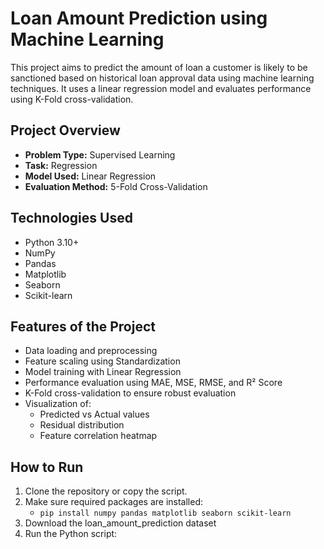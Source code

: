 # Loan Amount Prediction using Machine Learning

This project aims to predict the amount of loan a customer is likely to be sanctioned based on historical loan approval data using machine learning techniques. It uses a linear regression model and evaluates performance using K-Fold cross-validation.

## Project Overview

- **Problem Type:** Supervised Learning
- **Task:** Regression
- **Model Used:** Linear Regression
- **Evaluation Method:** 5-Fold Cross-Validation

## Technologies Used

- Python 3.10+
- NumPy
- Pandas
- Matplotlib
- Seaborn
- Scikit-learn

## Features of the Project

- Data loading and preprocessing
- Feature scaling using Standardization
- Model training with Linear Regression
- Performance evaluation using MAE, MSE, RMSE, and R² Score
- K-Fold cross-validation to ensure robust evaluation
- Visualization of:
  - Predicted vs Actual values
  - Residual distribution
  - Feature correlation heatmap

## How to Run

1. Clone the repository or copy the script.
2. Make sure required packages are installed:
   - `pip install numpy pandas matplotlib seaborn scikit-learn`
3. Download the loan_amount_prediction dataset
3. Run the Python script:

